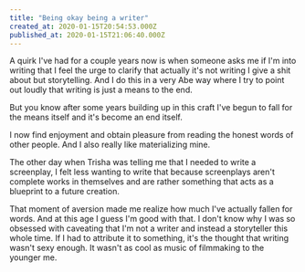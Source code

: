```yaml
---
title: "Being okay being a writer"
created_at: 2020-01-15T20:54:53.000Z
published_at: 2020-01-15T21:06:40.000Z
---
```

A quirk I've had for a couple years now is when someone asks me if I'm into writing that I feel the urge to clarify that actually it's not writing I give a shit about but storytelling. And I do this in a very Abe way where I try to point out loudly that writing is just a means to the end. 

But you know after some years building up in this craft I've begun to fall for the means itself and it's become an end itself. 

I now find enjoyment and obtain pleasure from reading the honest words of other people. And I also really like materializing mine. 

The other day when Trisha was telling me that I needed to write a screenplay, I felt less wanting to write that because screenplays aren't complete works in themselves and are rather something that acts as a blueprint to a future creation. 

That moment of aversion made me realize how much I've actually fallen for words. And at this age I guess I'm good with that. I don't know why I was so obsessed with caveating that I'm not a writer and instead a storyteller this whole time. If I had to attribute it to something, it's the thought that writing wasn't sexy enough. It wasn't as cool as music of filmmaking to the younger me.
